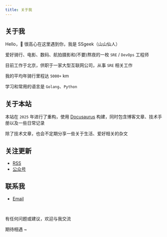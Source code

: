 ```yaml
---
title: 关于我
---
```


## 关于我

Hello，😬 很高心在这里遇到你，我是 SSgeek（山山仙人）

爱好骑行、电影、数码、航拍摄影和(不要)熬夜的一枚 `SRE` / `DevOps` 工程师

目前工作于北京，供职于一家大型互联网公司，从事 `SRE` 相关工作

我的平均年骑行里程达 `5000+` km

学习和常用的语言是 `Golang`、`Python`

## 关于本站

本站在 `2025` 年进行了重构，使用 [Docusaurus](https://docusaurus.io/) 构建，同时包含博客文章、技术手册以及一些日常记录

除了技术文章，也会不定期分享一些关于生活、爱好相关的杂文

## 关注更新

- [RSS](/rss.xml)
- [公众号](/gong-zhong-hao)

## 联系我

- [Email](mailto:ssgeek@hotmail.com)

<br/>

有任何问题或建议，欢迎与我交流

期待相遇 ~